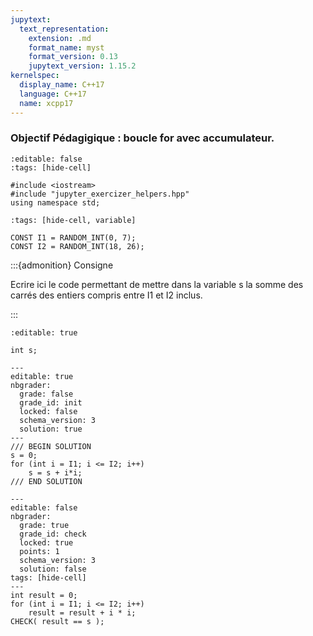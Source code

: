 ```yaml
---
jupytext:
  text_representation:
    extension: .md
    format_name: myst
    format_version: 0.13
    jupytext_version: 1.15.2
kernelspec:
  display_name: C++17
  language: C++17
  name: xcpp17
---
```


### Objectif Pédagigique : boucle for avec accumulateur.

```{code-cell}
:editable: false
:tags: [hide-cell]

#include <iostream>
#include "jupyter_exercizer_helpers.hpp"
using namespace std;
```

```{code-cell}
:tags: [hide-cell, variable]

CONST I1 = RANDOM_INT(0, 7);
CONST I2 = RANDOM_INT(18, 26);
```

:::{admonition} Consigne

Ecrire ici le code permettant de mettre dans la variable s
la somme des carrés des entiers compris entre I1 et I2 inclus.

:::

```{code-cell}
:editable: true

int s;
```

```{code-cell}
---
editable: true
nbgrader:
  grade: false
  grade_id: init
  locked: false
  schema_version: 3
  solution: true
---
/// BEGIN SOLUTION
s = 0;
for (int i = I1; i <= I2; i++)
    s = s + i*i;
/// END SOLUTION
```

```{code-cell}
---
editable: false
nbgrader:
  grade: true
  grade_id: check
  locked: true
  points: 1
  schema_version: 3
  solution: false
tags: [hide-cell]
---
int result = 0;
for (int i = I1; i <= I2; i++)
    result = result + i * i;
CHECK( result == s );
```

